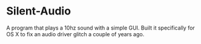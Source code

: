 # Silent-Audio
A program that plays a 10hz sound with a simple GUI.
Built it specifically for OS X to fix an audio driver glitch a couple of years ago.
